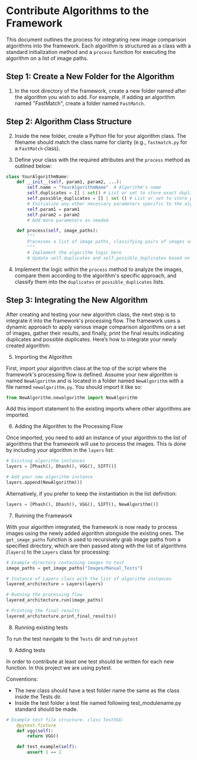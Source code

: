 # Contribute Algorithms to the Framework

This document outlines the process for integrating new image comparison algorithms into the framework. Each algorithm is structured as a class with a standard initialization method and a `process` function for executing the algorithm on a list of image paths.

## Step 1: Create a New Folder for the Algorithm

1. In the root directory of the framework, create a new folder named after the algorithm you wish to add. For example, if adding an algorithm named "FastMatch", create a folder named `FastMatch`.

## Step 2: Algorithm Class Structure

2. Inside the new folder, create a Python file for your algorithm class. The filename should match the class name for clarity (e.g., `fastmatch.py` for a `FastMatch` class).

3. Define your class with the required attributes and the `process` method as outlined below:

```python
class YourAlgorithmName:
    def __init__(self, param1, param2, ...):
        self.name = "YourAlgorithmName"  # Algorithm's name
        self.duplicates = [] | set() # List or set to store exact duplicate pairs
        self.possible_duplicates = [] | set () # List or set to store possible duplicate pairs
        # Initialize any other necessary parameters specific to the algorithm
        self.param1 = param1
        self.param2 = param2
        # Add more parameters as needed

    def process(self, image_paths):
        """
        Processes a list of image paths, classifying pairs of images as duplicates or possible duplicates.
        """
        # Implement the algorithm logic here
        # Update self.duplicates and self.possible_duplicates based on the algorithm's findings
```

4. Implement the logic within the `process` method to analyze the images, compare them according to the algorithm's specific approach, and classify them into the `duplicates` or `possible_duplicates` lists.

## Step 3: Integrating the New Algorithm

After creating and testing your new algorithm class, the next step is to integrate it into the framework's processing flow. The framework uses a dynamic approach to apply various image comparison algorithms on a set of images, gather their results, and finally, print the final results indicating duplicates and possible duplicates. Here’s how to integrate your newly created algorithm:

5. Importing the Algorithm

First, import your algorithm class at the top of the script where the framework's processing flow is defined. Assume your new algorithm is named `NewAlgorithm` and is located in a folder named `NewAlgorithm` with a file named `newalgorithm.py`. You should import it like so:

```python
from NewAlgorithm.newalgorithm import NewAlgorithm
```

Add this import statement to the existing imports where other algorithms are imported.

6. Adding the Algorithm to the Processing Flow

Once imported, you need to add an instance of your algorithm to the list of algorithms that the framework will use to process the images. This is done by including your algorithm in the `layers` list:

```python
# Existing algorithm instances
layers = [Phash(), Dhash(), VGG(), SIFT()]

# Add your new algorithm instance
layers.append(NewAlgorithm())
```

Alternatively, if you prefer to keep the instantiation in the list definition:

```python
layers = [Phash(), Dhash(), VGG(), SIFT(), NewAlgorithm()]
```

7. Running the Framework

With your algorithm integrated, the framework is now ready to process images using the newly added algorithm alongside the existing ones. The `get_image_paths` function is used to recursively grab image paths from a specified directory, which are then passed along with the list of algorithms (`layers`) to the `Layers` class for processing:

```python
# Example directory containing images to test
image_paths = get_image_paths("Images/Manual_Tests")

# Instance of Layers class with the list of algorithm instances
layered_architecture = Layers(layers)

# Running the processing flow
layered_architecture.run(image_paths)

# Printing the final results
layered_architecture.print_final_results()
```

8. Running existing tests

To run the test navigate to the `Tests` dir and run `pytest`

9. Adding tests

In order to contribute at least one test should be written for each new function. In this project we are using pytest.

Conventions:

- The new class should have a test folder name the same as the class inside the Tests dir.
- Inside the test folder a test file named following test_modulename.py standard should be made.

```python
# Example test file structure. class TestVGG:
    @pytest.fixture
    def vgg(self):
        return VGG()

    def test_example(self):
        assert 1 == 1
```
